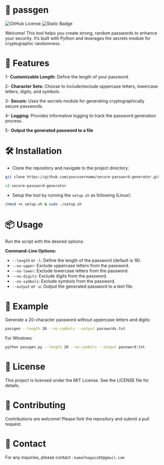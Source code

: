 # 🔐 passgen
![GitHub License](https://img.shields.io/github/license/KamalHegazi/passgen)
![Static Badge](https://img.shields.io/badge/%203.12.5-ui?label=python&labelColor=gery&color=blue)

Welcome! This tool helps you create strong, random passwords to enhance your security. It’s built with Python and leverages the secrets module for cryptographic randomness.

# 🚀 Features
1- **Customizable Length:** Define the length of your password.

2- **Character Sets:** Choose to include/exclude uppercase letters, lowercase letters, digits, and symbols.

3- **Secure:** Uses the secrets module for generating cryptographically secure passwords.

4- **Logging:** Provides informative logging to track the password generation process.

5- **Output the generated password to a file**

# 🛠️ Installation
- Clone the repository and navigate to the project directory:

```sh
git clone https://github.com/yourusername/secure-password-generator.git
```
```sh
cd secure-password-generator
```

- Setup the tool by running the `setup.sh` as following (Linux):
```sh
chmod +x setup.sh & sudo ./setup.sh
```

# 📦 Usage
Run the script with the desired options:

**Command-Line Options:**

- `--length` or `-l`: Define the length of the password (default is 16).
- `--no-upper`: Exclude uppercase letters from the password.
- `--no-lower`: Exclude lowercase letters from the password.
- `--no-digits`: Exclude digits from the password.
- `--no-symbols`: Exclude symbols from the password.
- `--output` or `-o`: Output the generated password to a text file.

# 🧩 Example
Generate a 20-character password without uppercase letters and digits:

```sh
passgen --length 20 --no-symbols --output passwords.txt
```

For Windows:
```sh
python passgen.py --length 20 --no-symbols --output password.txt
```

# 📜 License
This project is licensed under the MIT License. See the LICENSE file for details.

# 🤝 Contributing
Contributions are welcome! Please fork the repository and submit a pull request.

# 📧 Contact
For any inquiries, please contact : `kamalhegazi05@gmail.com`

